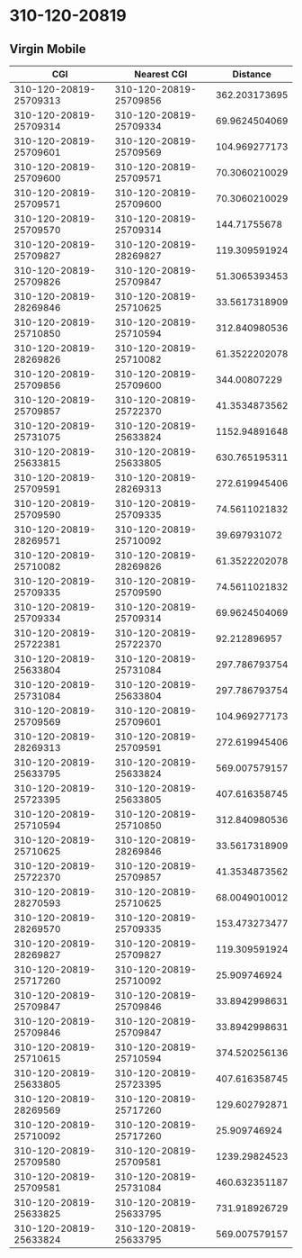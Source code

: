 # 310-120-20819
## Virgin Mobile


| CGI | Nearest CGI | Distance |
|-----|-------------|----------|
| 310-120-20819-25709313 | 310-120-20819-25709856 | 362.203173695 |
| 310-120-20819-25709314 | 310-120-20819-25709334 | 69.9624504069 |
| 310-120-20819-25709601 | 310-120-20819-25709569 | 104.969277173 |
| 310-120-20819-25709600 | 310-120-20819-25709571 | 70.3060210029 |
| 310-120-20819-25709571 | 310-120-20819-25709600 | 70.3060210029 |
| 310-120-20819-25709570 | 310-120-20819-25709314 | 144.71755678 |
| 310-120-20819-25709827 | 310-120-20819-28269827 | 119.309591924 |
| 310-120-20819-25709826 | 310-120-20819-25709847 | 51.3065393453 |
| 310-120-20819-28269846 | 310-120-20819-25710625 | 33.5617318909 |
| 310-120-20819-25710850 | 310-120-20819-25710594 | 312.840980536 |
| 310-120-20819-28269826 | 310-120-20819-25710082 | 61.3522202078 |
| 310-120-20819-25709856 | 310-120-20819-25709600 | 344.00807229 |
| 310-120-20819-25709857 | 310-120-20819-25722370 | 41.3534873562 |
| 310-120-20819-25731075 | 310-120-20819-25633824 | 1152.94891648 |
| 310-120-20819-25633815 | 310-120-20819-25633805 | 630.765195311 |
| 310-120-20819-25709591 | 310-120-20819-28269313 | 272.619945406 |
| 310-120-20819-25709590 | 310-120-20819-25709335 | 74.5611021832 |
| 310-120-20819-28269571 | 310-120-20819-25710092 | 39.697931072 |
| 310-120-20819-25710082 | 310-120-20819-28269826 | 61.3522202078 |
| 310-120-20819-25709335 | 310-120-20819-25709590 | 74.5611021832 |
| 310-120-20819-25709334 | 310-120-20819-25709314 | 69.9624504069 |
| 310-120-20819-25722381 | 310-120-20819-25722370 | 92.212896957 |
| 310-120-20819-25633804 | 310-120-20819-25731084 | 297.786793754 |
| 310-120-20819-25731084 | 310-120-20819-25633804 | 297.786793754 |
| 310-120-20819-25709569 | 310-120-20819-25709601 | 104.969277173 |
| 310-120-20819-28269313 | 310-120-20819-25709591 | 272.619945406 |
| 310-120-20819-25633795 | 310-120-20819-25633824 | 569.007579157 |
| 310-120-20819-25723395 | 310-120-20819-25633805 | 407.616358745 |
| 310-120-20819-25710594 | 310-120-20819-25710850 | 312.840980536 |
| 310-120-20819-25710625 | 310-120-20819-28269846 | 33.5617318909 |
| 310-120-20819-25722370 | 310-120-20819-25709857 | 41.3534873562 |
| 310-120-20819-28270593 | 310-120-20819-25710625 | 68.0049010012 |
| 310-120-20819-28269570 | 310-120-20819-25709335 | 153.473273477 |
| 310-120-20819-28269827 | 310-120-20819-25709827 | 119.309591924 |
| 310-120-20819-25717260 | 310-120-20819-25710092 | 25.909746924 |
| 310-120-20819-25709847 | 310-120-20819-25709846 | 33.8942998631 |
| 310-120-20819-25709846 | 310-120-20819-25709847 | 33.8942998631 |
| 310-120-20819-25710615 | 310-120-20819-25710594 | 374.520256136 |
| 310-120-20819-25633805 | 310-120-20819-25723395 | 407.616358745 |
| 310-120-20819-28269569 | 310-120-20819-25717260 | 129.602792871 |
| 310-120-20819-25710092 | 310-120-20819-25717260 | 25.909746924 |
| 310-120-20819-25709580 | 310-120-20819-25709581 | 1239.29824523 |
| 310-120-20819-25709581 | 310-120-20819-25731084 | 460.632351187 |
| 310-120-20819-25633825 | 310-120-20819-25633795 | 731.918926729 |
| 310-120-20819-25633824 | 310-120-20819-25633795 | 569.007579157 |
